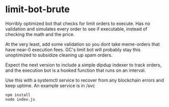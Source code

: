 # limit-bot-brute

Horribly optimized bot that checks for limit orders to execute. Has no validation and simulates every order to see if executable, instead of checking the math and the price.

At the very least, add some validation so you dont take meme-orders that have near-0 execution fees. GC's limit bot will probably stay this unoptimized to subsidize cleaning up spam orders.

Expect the next version to include a simple dipdup indexer to track orders, and the execution bot is a hooked function that runs on an interval.

Use this with a systemctl service to recover from any blockchain errors and keep uptime. An example service is in /svc

```
npm install
node index.js
```
